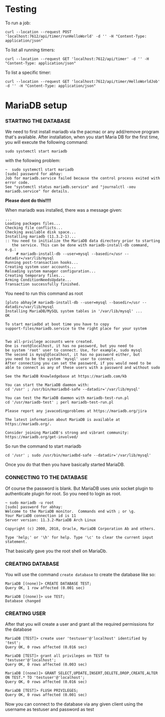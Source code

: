 # Testing

To run a job:
```
curl --location --request POST 'localhost:7612/api/timer/runHelloWorld' -d '' -H "Content-Type: application/json" 
```
To list all running timers:
```
curl --location --request GET 'localhost:7612/api/timer' -d '' -H "Content-Type: application/json"
```
To list a specific timer:
```
curl --location --request GET 'localhost:7612/api/timer/HelloWorldJob' -d '' -H "Content-Type: application/json" 
```

# MariaDB setup

### STARTING THE DATABASE
We need to first install mariadb via the pacmac or any add/remove program that's available. After installation, when 
you start Maria DB for the first time, you will execute the following command:
```
sudo systemctl start mariadb
```
with the following problem:

```
~  sudo systemctl start mariadb
[sudo] password for abhay: 
Job for mariadb.service failed because the control process exited with error code.
See "systemctl status mariadb.service" and "journalctl -xeu mariadb.service" for details.
```
**Please dont do this!!!!**

When mariadb was installed, there was a message given:

```
...
Loading packages files...
Checking file conflicts...
Checking available disk space...
Installing mariadb (11.3.2-1)...
:: You need to initialize the MariaDB data directory prior to starting
   the service. This can be done with mariadb-install-db command, e.g.:
     # mariadb-install-db --user=mysql --basedir=/usr --datadir=/var/lib/mysql
Running post-transaction hooks...
Creating system user accounts...
Reloading system manager configuration...
Creating temporary files...
Arming ConditionNeedsUpdate...
Transaction successfully finished.
```

You need to run this command as root
```
[pluto abhay]# mariadb-install-db --user=mysql --basedir=/usr --datadir=/var/lib/mysql
Installing MariaDB/MySQL system tables in '/var/lib/mysql' ...
OK

To start mariadbd at boot time you have to copy
support-files/mariadb.service to the right place for your system


Two all-privilege accounts were created.
One is root@localhost, it has no password, but you need to
be system 'root' user to connect. Use, for example, sudo mysql
The second is mysql@localhost, it has no password either, but
you need to be the system 'mysql' user to connect.
After connecting you can set the password, if you would need to be
able to connect as any of these users with a password and without sudo

See the MariaDB Knowledgebase at https://mariadb.com/kb

You can start the MariaDB daemon with:
cd '/usr' ; /usr/bin/mariadbd-safe --datadir='/var/lib/mysql'

You can test the MariaDB daemon with mariadb-test-run.pl
cd '/usr/mariadb-test' ; perl mariadb-test-run.pl

Please report any javacodingproblems at https://mariadb.org/jira

The latest information about MariaDB is available at https://mariadb.org/.

Consider joining MariaDB's strong and vibrant community:
https://mariadb.org/get-involved/
```

So run the command to start mariadb
```
cd '/usr' ; sudo /usr/bin/mariadbd-safe --datadir='/var/lib/mysql'
```

Once you do that then you have basically started MariaDB.

### CONNECTING TO THE DATABASE
Of course the password is blank. But MariaDB uses unix socket plugin to authenticate plugin for root. So you need to 
login as root.

```
~ sudo mariadb -u root 
[sudo] password for abhay: 
Welcome to the MariaDB monitor.  Commands end with ; or \g.
Your MariaDB connection id is 11
Server version: 11.3.2-MariaDB Arch Linux

Copyright (c) 2000, 2018, Oracle, MariaDB Corporation Ab and others.

Type 'help;' or '\h' for help. Type '\c' to clear the current input statement.
```
That basically gave you the root shell on MariaDb.


### CREATING DATABASE
You will use the command `create database` to create the database like so:

```
MariaDB [(none)]> CREATE DATABASE TEST;
Query OK, 1 row affected (0.001 sec)

MariaDB [(none)]> use TEST;
Database changed
```

### CREATING USER
After that you will create a user and grant all the required permissions for the database

```
MariaDB [TEST]> create user 'testuser'@'localhost' identified by 'test';
Query OK, 0 rows affected (0.016 sec)

MariaDB [TEST]> grant all privileges on TEST to 'testuser'@'localhost';
Query OK, 0 rows affected (0.003 sec)

MariaDB [(none)]> GRANT SELECT,UPDATE,INSERT,DELETE,DROP,CREATE,ALTER ON TEST.* TO 'testuser'@'localhost';
Query OK, 0 rows affected (0.016 sec)

MariaDB [TEST]> FLUSH PRIVILEGES;
Query OK, 0 rows affected (0.001 sec)

```

Now you can connect to the database via any given client using the username as testuser and password as test